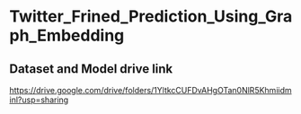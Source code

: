 # Twitter_Frined_Prediction_Using_Graph_Embedding
## Dataset and Model drive link
https://drive.google.com/drive/folders/1YltkcCUFDvAHgOTan0NlR5Khmiidminl?usp=sharing
